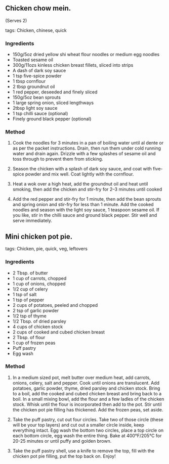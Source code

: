 Chicken chow mein.
--------------
(Serves 2)

tags: Chicken, chinese, quick

### Ingredients

- 150g/5oz dried yellow shi wheat flour noodles or medium egg noodles
- Toasted sesame oil
- 300g/11ozs kinless chicken breast fillets, sliced into strips
- A dash of dark soy sauce
- 1 tsp five-spice powder
- 1 tbsp cornflour
- 2 tbsp groundnut oil
- 1 red pepper, deseeded and finely sliced
- 150g/5oz bean sprouts
- 1 large spring onion, sliced lengthways
- 2tbsp light soy sauce
- 1 tsp chilli sauce (optional)
- Finely ground black pepper (optional)

### Method

1. Cook the noodles for 3 minutes in a pan of boiling water until al dente or as per the packet instructions. Drain, then run them under cold running water and drain again. Drizzle with a few splashes of sesame oil and toss through to prevent them from sticking.

2. Season the chicken with a splash of dark soy sauce, and coat with five-spice powder and mix well. Coat lightly with the cornflour.

3. Heat a wok over a high heat, add the groundnut oil and heat until smoking, then add the chicken and stir-fry for 2–3 minutes until cooked

4. Add the red pepper and stir-fry for 1 minute, then add the bean sprouts and spring onion and stir-fry for less than 1 minute. Add the cooked noodles and season with the light soy sauce, 1 teaspoon sesame oil. If you like, stir in the chilli sauce and ground black pepper. Stir well and serve immediately.


Mini chicken pot pie.
---------------------

tags: Chicken, pie, quick, veg, leftovers

### Ingredients

- 2 Tbsp. of butter
- 1 cup of carrots, chopped
- 1 cup of onions, chopped
- 1/2 cup of celery
- 1 tsp of salt
- 1 tsp of pepper
- 2 cups of potatoes, peeled and chopped
- 2 tsp of garlic powder
- 1/2 tsp of thyme
- 1/2 Tbsp. of dried parsley
- 4 cups of chicken stock
- 2 cups of cooked and cubed chicken breast
- 2 Tbsp. of flour
- 1 cup of frozen peas
- Puff pastry
- Egg wash

### Method

1. In a medium sized pot, melt butter over medium heat, add carrots, onions, celery, salt and pepper. Cook until onions are translucent. Add potatoes, garlic powder, thyme, dried parsley and chicken stock. Bring to a boil, add the cooked and cubed chicken breast and bring back to a boil. In a small mixing bowl, add the flour and a few ladles of the chicken stock. Whisk until the flour is incorporated then add to the pot. Stir until the chicken pot pie filling has thickened. Add the frozen peas, set aside.

2. Take the puff pastry, cut out four circles. Take two of those circle (these will be your top layers) and cut out a smaller circle inside, keep everything intact. Egg wash the bottom two circles, place a top circle on each bottom circle, egg wash the entire thing. Bake at 400°F/205°C for 20-25 minutes or until puffy and golden brown.

3. Take the puff pastry shell, use a knife to remove the top, fill with the chicken pot pie filling, put the top back on. Enjoy!
